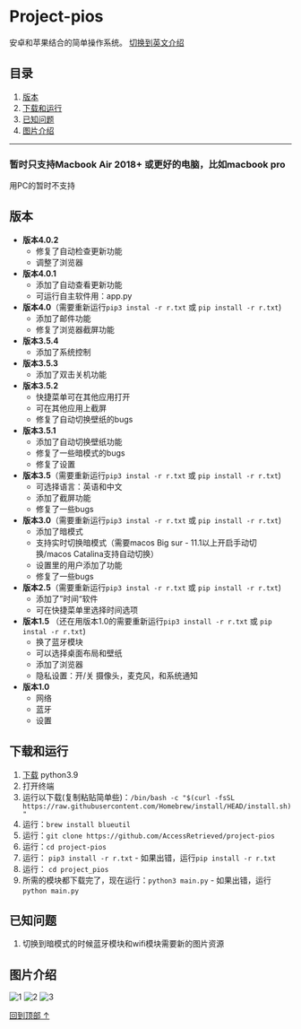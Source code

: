 <a name="top"></a>
# Project-pios
安卓和苹果结合的简单操作系统。 [切换到英文介绍](https://github.com/AccessRetrieved/project-pios/blob/main/English_readme.md)

## 目录
1. [版本](#version)
2. [下载和运行](#install)
3. [已知问题](#bugs)
4. [图片介绍](#images)
***

### 暂时只支持Macbook Air 2018+ 或更好的电脑，比如macbook pro
用PC的暂时不支持

<a name="version"></a>
## 版本
- **版本4.0.2**
   - 修复了自动检查更新功能
   - 调整了浏览器
- **版本4.0.1**
   - 添加了自动查看更新功能
   - 可运行自主软件用：app.py
- **版本4.0**（需要重新运行`pip3 instal -r r.txt` 或 `pip install -r r.txt`)
   - 添加了邮件功能
   - 修复了浏览器截屏功能
- **版本3.5.4**
   - 添加了系统控制
- **版本3.5.3**
   - 添加了双击关机功能
- **版本3.5.2**
   - 快捷菜单可在其他应用打开
   - 可在其他应用上截屏
   - 修复了自动切换壁纸的bugs
- **版本3.5.1**
   - 添加了自动切换壁纸功能
   - 修复了一些暗模式的bugs
   - 修复了设置
- **版本3.5**（需要重新运行`pip3 instal -r r.txt` 或 `pip install -r r.txt`)
   - 可选择语言：英语和中文
   - 添加了截屏功能
   - 修复了一些bugs
- **版本3.0**（需要重新运行`pip3 instal -r r.txt` 或 `pip install -r r.txt`)
   - 添加了暗模式
   - 支持实时切换暗模式（需要macos Big sur - 11.1以上开启手动切换/macos Catalina支持自动切换）
   - 设置里的用户添加了功能
   - 修复了一些bugs
- **版本2.5**（需要重新运行`pip3 instal -r r.txt` 或 `pip install -r r.txt`)
   - 添加了”时间“软件
   - 可在快捷菜单里选择时间选项
- **版本1.5** （还在用版本1.0的需要重新运行`pip3 install -r r.txt` 或 `pip instal -r r.txt`)
   - 换了蓝牙模块
   - 可以选择桌面布局和壁纸
   - 添加了浏览器
   - 隐私设置：开/关 摄像头，麦克风，和系统通知
- **版本1.0**
   - 网络
   - 蓝牙
   - 设置

<a name="install"></a>
## 下载和运行
1. [下载](https://www.python.org/ftp/python/3.9.1/python-3.9.1-macosx10.9.pkg) python3.9
2. 打开终端
3. 运行以下载(复制粘贴简单些)：`/bin/bash -c "$(curl -fsSL https://raw.githubusercontent.com/Homebrew/install/HEAD/install.sh)"`
4. 运行：`brew install blueutil`
3. 运行：`git clone https://github.com/AccessRetrieved/project-pios`
4. 运行：`cd project-pios`
5. 运行： `pip3 install -r r.txt` - 如果出错，运行`pip install -r r.txt`
6. 运行： `cd project_pios`
7. 所需的模块都下载完了，现在运行：`python3 main.py` - 如果出错，运行`python main.py`

<a name="bugs"></a>
## 已知问题
1. 切换到暗模式的时候蓝牙模块和wifi模块需要新的图片资源

<a name="images"></a>
## 图片介绍
![1](https://i.ibb.co/gPq0pNW/Screen-Shot-2021-01-23-at-1-10-59-PM.png)
![2](https://i.ibb.co/Lp6j161/Screen-Shot-2021-01-23-at-1-11-25-PM.png)
![3](https://i.ibb.co/FqknCvn/Screen-Shot-2021-01-23-at-1-11-36-PM.png)

[回到顶部 ↑](#top)
